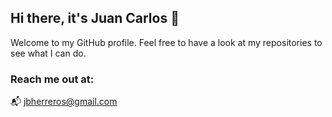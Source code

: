 ## Hi there, it's Juan Carlos 👋

Welcome to my GitHub profile. Feel free to have a look at my repositories to see what I can do. 

### Reach me out at:
:mailbox_with_mail: jbherreros@gmail.com
